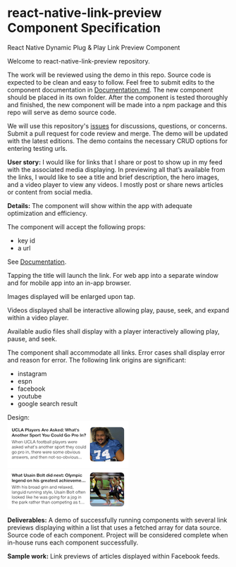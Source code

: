 # react-native-link-preview Component Specification
React Native Dynamic Plug &amp; Play Link Preview Component

Welcome to react-native-link-preview repository.

The work will be reviewed using the demo in this repo. Source code is expected to be clean and easy to follow. Feel free to submit edits to the component documentation in  [Documentation.md](https://github.com/housesports/react-native-link-preview/blob/main/DOCUMENTATION.md). The new component should be placed in its own folder. After the component is tested thoroughly and finished, the new component will be made into a npm package and this repo will serve as demo source code.

We will use this repository's [issues](https://github.com/housesports/react-native-link-preview/issues/new) for discussions, questions, or concerns. Submit a pull request for code review and merge. The demo will be updated with the latest editions. The demo contains the necessary CRUD options for entering testing urls. 

**User story:**
I would like for links that I share or post to show up in my feed with the associated media displaying. In previewing all that’s available from the links, I would like to see a title and brief description, the hero images, and a video player to view any videos. I mostly post or share news articles or content from social media. 

**Details:**
The component will show within the app with adequate optimization and efficiency.

The component will accept the following props: 
- key id
- a url

See [Documentation](https://github.com/housesports/react-native-link-preview/blob/main/DOCUMENTATION.md). 

Tapping the title will launch the link. For web app into a separate window and for mobile app into an in-app browser.

Images displayed will be enlarged upon tap. 

Videos displayed shall be interactive allowing play, pause, seek, and expand within a video player. 

Available audio files shall display with a player interactively allowing play, pause, and seek. 

The component shall accommodate all links. Error cases shall display error and reason for error. The following link origins are significant:
- instagram
- espn
- facebook
- youtube
- google search result

Design:\
![Link Preview Design Example](/assets/images/IMG_0509.jpeg)\
![Link Preview Design Example](/assets/images/IMG_0510.jpeg)

**Deliverables:**
A demo of successfully running components with several link previews displaying within a list that uses a fetched array for data source. Source code of each component.
Project will be considered complete when in-house runs each component successfully. 

**Sample work:**
Link previews of articles displayed within Facebook feeds.
